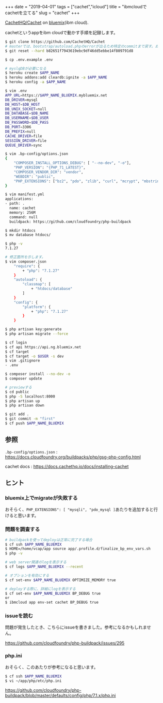 +++
date = "2019-04-01"
tags = ["cachet","icloud"]
title = "ibmcloudでcachetを立てる"
slug = "cachet"
+++


[CachetHQ/Cachet](https://github.com/CachetHQ/Cachet) on [bluemix](https://console.au-syd.bluemix.net)(ibm cloud).

cachetというappをibm cloudで動かす手順を記録します。

```sh
$ git clone https://github.com/CachetHQ/Cachet
# masterでは、bootstrap/autoload.phpのerrorが出るため特定のcommitまで戻す。おそらく原因は、secrity updateの"Bump bootstrap-sass from 3.4.0 to 3.4.1"です
$ git reset --hard b82651f7943619ebc9df46dd5ebbe14f809791d8

$ cp .env.example .env

# myslqDBが必要になる
$ heroku create $APP_NAME
$ heroku addons:add cleardb:ignite -a $APP_NAME
$ heroku config -a $APP_NAME

$ vim .env
APP_URL=https://$APP_NAME_BLUEMIX.mybluemix.net
DB_DRIVER=mysql
DB_HOST=$DB_HOST
DB_UNIX_SOCKET=null
DB_DATABASE=$DB_NAME
DB_USERNAME=$DB_USER
DB_PASSWORD=$DB_PASS
DB_PORT=3306
DB_PREFIX=null
CACHE_DRIVER=file
SESSION_DRIVER=file
QUEUE_DRIVER=sync

$ vim .bp-config/options.json
{
    "COMPOSER_INSTALL_OPTIONS_DEBUG": [ "--no-dev", "-o"],
    "PHP_VERSION": "{PHP_71_LATEST}",
    "COMPOSER_VENDOR_DIR": "vendor",
    "WEBDIR": "public",
    "PHP_EXTENSIONS": ["bz2", "pdo", "zlib", "curl", "mcrypt", "mbstring", "mysqli", "gd", "zip", "pdo_mysql", "pdo_sqlite","iconv",  "openssl" ]
}

$ vim manifest.yml
applications:
- path: .
  name: cachet
  memory: 256M
  command: null
  buildpack: https://github.com/cloudfoundry/php-buildpack

$ mkdir htdocs
$ mv database htdocs/

$ php -v
7.1.27

# 修正箇所を示します。
$ vim composer.json
    "require": {
        + "php": "7.1.27"
    }
    "autoload": {
        "classmap": [
            + "htdocs/database"
        ]
    }
    "config": {
        "platform": {
            + "php": "7.1.27"
        }
    }

$ php artisan key:generate
$ php artisan migrate --force

$ cf login
$ cf api https://api.ng.bluemix.net
$ cf target
$ cf target -o $USER -s dev
$ vim .gitignore
- .env

$ composer install --no-dev -o
$ composer update

# previewする
$ cd public
$ php -S localhost:8000
$ php artisan up
$ php artisan down

$ git add .
$ git commit -m "first"
$ cf push $APP_NAME_BLUEMIX
```

## 参照

`.bp-config/options.json` : https://docs.cloudfoundry.org/buildpacks/php/gsg-php-config.html

cachet docs : https://docs.cachethq.io/docs/installing-cachet

## ヒント

### bluemix上でmigrateが失敗する

おそらく、`PHP_EXTENSIONS": [ "mysqli", "pdo_mysql ]`あたりを追加すると行けると思います。

### 問題を調査する

```sh
# buildpackを使ってdeployは正常に完了する場合
$ cf ssh $APP_NAME_BLUEMIX
$ HOME=/home/vcap/app source app/.profile.d/finalize_bp_env_vars.sh
$ php -v

# web server関連のlogを表示する
$ cf logs $APP_NAME_BLUEMIX --recent

# オプションを有効にする
$ cf set-env $APP_NAME_BLUEMIX OPTIMIZE_MEMORY true

# deployする際に、詳細にlogを表示する
$ cf set-env $APP_NAME_BLUEMIX BP_DEBUG true
or
$ ibmcloud app env-set cachet BP_DEBUG true
```

### issueを読む

問題が発生したとき、こちらにissueを書きました。参考になるかもしれません。

https://github.com/cloudfoundry/php-buildpack/issues/295

### php.ini

おそらく、このあたりが参考になると思います。

```sh
$ cf ssh $APP_NAME_BLUEMIX
$ vi ~/app/php/etc/php.ini
```

https://github.com/cloudfoundry/php-buildpack/blob/master/defaults/config/php/7.1.x/php.ini


